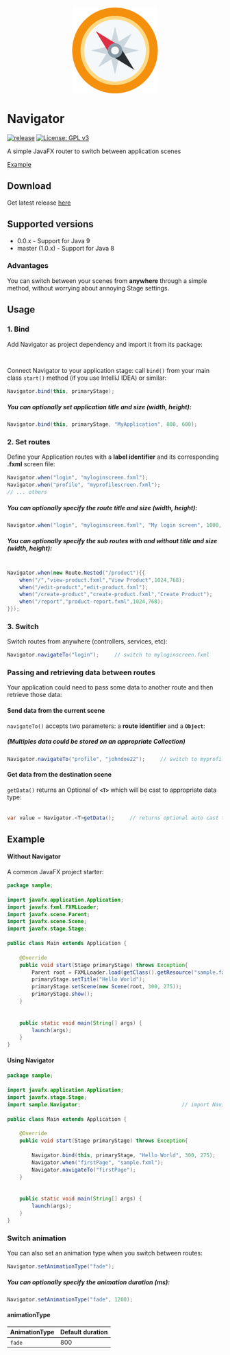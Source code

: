 <p align="center"><img width="200" height="200" src="./navigator-icon.png"></p>

# Navigator
[![release](http://github-release-version.herokuapp.com/github/Marcotrombino/Navigator/release.svg?style=flat)](https://github.com/Marcotrombino/Navigator/releases/latest)
[![License: GPL v3](https://img.shields.io/badge/License-GPL%20v3-blue.svg)](https://www.gnu.org/licenses/gpl-3.0)

A simple JavaFX router to switch between application scenes

[Example](#example)

## Download
Get latest release [here](https://github.com/Marcotrombino/Navigator/releases/latest)

## Supported versions
- 0.0.x - Support for Java 9
- master (1.0.x) - Support for Java 8
### Advantages
You can switch between your scenes from <b>anywhere</b> through a simple method, without worrying about annoying Stage settings.

## Usage
### 1. Bind
Add Navigator as project dependency and import it from its package:

```java
  
```
Connect Navigator to your application stage: call `bind()` from your main class `start()` method (if you use IntelliJ IDEA) or similar:
```java
Navigator.bind(this, primaryStage);
```
  ##### You can optionally set application title and size (width, height):
```java
Navigator.bind(this, primaryStage, "MyApplication", 800, 600);
```
### 2. Set routes
Define your Application routes with a <b>label identifier</b> and its corresponding <b>.fxml</b> screen file:
```java
Navigator.when("login", "myloginscreen.fxml");
Navigator.when("profile", "myprofilescreen.fxml");
// ... others
```
##### You can optionally specify the route title and size (width, height):
```java
Navigator.when("login", "myloginscreen.fxml", "My login screen", 1000, 500);
```

##### You can optionally specify the sub routes with and without title and size (width, height):
```java

Navigator.when(new Route.Nested("/product"){{
    when("/","view-product.fxml","View Product",1024,768);
    when("/edit-product","edit-product.fxml");
    when("/create-product","create-product.fxml","Create Product");
    when("/report","product-report.fxml",1024,768);
}});

```
### 3. Switch
Switch routes from anywhere (controllers, services, etc):
```java
Navigator.navigateTo("login");     // switch to myloginscreen.fxml
```


### Passing and retrieving data between routes
Your application could need to pass some data to another route and then retrieve those data:
#### Send data from the current scene
`navigateTo()` accepts two parameters: a <b>route identifier</b> and a <b>`Object`</b>:
##### (Multiples data could be stored on an appropriate Collection)
```java
Navigator.navigateTo("profile", "johndoe22");     // switch to myprofilescreen.fxml passing an username
```
#### Get data from the destination scene
`getData()` returns an Optional of <b>`<T>`</b> which will be cast to appropriate data type:
```java

var value = Navigator.<T>getData();     // returns optional auto cast to <T>

```

## Example
#### Without Navigator
A common JavaFX project starter:
```java
package sample;

import javafx.application.Application;
import javafx.fxml.FXMLLoader;
import javafx.scene.Parent;
import javafx.scene.Scene;
import javafx.stage.Stage;

public class Main extends Application {

    @Override
    public void start(Stage primaryStage) throws Exception{
        Parent root = FXMLLoader.load(getClass().getResource("sample.fxml"));
        primaryStage.setTitle("Hello World");
        primaryStage.setScene(new Scene(root, 300, 275));
        primaryStage.show();
    }


    public static void main(String[] args) {
        launch(args);
    }
}
```

#### Using Navigator 
```java
package sample;

import javafx.application.Application;
import javafx.stage.Stage;
import sample.Navigator;                                 // import Navigator

public class Main extends Application {

    @Override
    public void start(Stage primaryStage) throws Exception{
    
        Navigator.bind(this, primaryStage, "Hello World", 300, 275);    // bind Navigator
        Navigator.when("firstPage", "sample.fxml");                     // set "firstPage" route
        Navigator.navigateTo("firstPage");                                    // switch to "sample.fxml"
    }


    public static void main(String[] args) {
        launch(args);
    }
}
```

### Switch animation
You can also set an animation type when you switch between routes:
```java
Navigator.setAnimationType("fade");
```
##### You can optionally specify the animation duration (ms):
```java
Navigator.setAnimationType("fade", 1200);
```
#### animationType
| AnimationType  | Default duration |
| ------------- | ------------- |
| `fade` | 800  |
